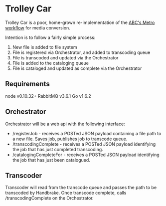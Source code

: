 # Trolley Car
Trolley Car is a poor, home-grown re-implementation of the [ABC's Metro workflow](https://developers.digital.abc.net.au/2016/02/15/introducing-the-abcs-new-video-transcoding-service-metro/) for media conversion.

Intention is to follow a fairly simple process:

1. New file is added to file system
2. File is registered via Orchestrator, and added to transcoding queue
3. File is transcoded and updated via the Orchestrator
4. File is added to the cataloging queue
5. File is cataloged and updated as complete via the Orchestrator

## Requirements
node v0.10.32+
RabbitMQ v3.6.1
Go v1.6.2

## Orchestrator
Orchestrator will be a web api with the following interface:

* /registerJob - receives a POSTed JSON payload containing a file path to a new file. Saves job, publishes job to transcode queue.
* /transcodingComplete - receives a POSTed JSON payload identifying the job that has just completed transcoding.
* /catalogingCompleteFor - receives a POSTed JSON payload identifying the job that has just been catalogued.

## Transcoder
Transcoder will read from the transcode queue and passes the path to be transcoded by Handbrake. Once transcode complete, calls /transcodingComplete on the Orchestrator.
